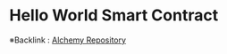 # Hello World Smart Contract

※Backlink : [Alchemy Repository](https://github.com/shungo0222/Alchemy)
